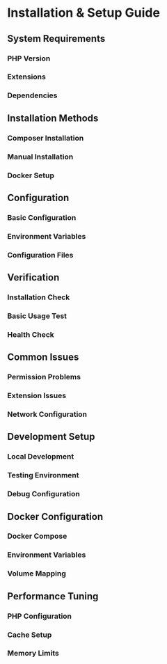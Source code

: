 # Installation & Setup Guide

## System Requirements

### PHP Version
### Extensions
### Dependencies

## Installation Methods

### Composer Installation
### Manual Installation
### Docker Setup

## Configuration

### Basic Configuration
### Environment Variables
### Configuration Files

## Verification

### Installation Check
### Basic Usage Test
### Health Check

## Common Issues

### Permission Problems
### Extension Issues
### Network Configuration

## Development Setup

### Local Development
### Testing Environment
### Debug Configuration

## Docker Configuration

### Docker Compose
### Environment Variables
### Volume Mapping

## Performance Tuning

### PHP Configuration
### Cache Setup
### Memory Limits
